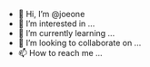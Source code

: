 - 👋 Hi, I’m @joeone
- 👀 I’m interested in ...
- 🌱 I’m currently learning ...
- 💞️ I’m looking to collaborate on ...
- 📫 How to reach me ...

<!---
joeone/joeone is a ✨ special ✨ repository because its `README.md` (this file) appears on your GitHub profile.
You can click the Preview link to take a look at your changes.
--->
